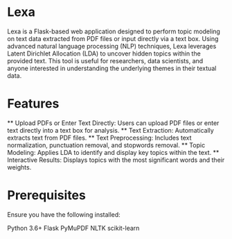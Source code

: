# Lexa
Lexa is a Flask-based web application designed to perform topic modeling on text data extracted from PDF files or input directly via a text box. Using advanced natural language processing (NLP) techniques, Lexa leverages Latent Dirichlet Allocation (LDA) to uncover hidden topics within the provided text. This tool is useful for researchers, data scientists, and anyone interested in understanding the underlying themes in their textual data.

# Features
** Upload PDFs or Enter Text Directly: Users can upload PDF files or enter text directly into a text box for analysis.
** Text Extraction: Automatically extracts text from PDF files.
** Text Preprocessing: Includes text normalization, punctuation removal, and stopwords removal.
** Topic Modeling: Applies LDA to identify and display key topics within the text.
** Interactive Results: Displays topics with the most significant words and their weights.

# Prerequisites
Ensure you have the following installed:

Python 3.6+
Flask
PyMuPDF
NLTK
scikit-learn
